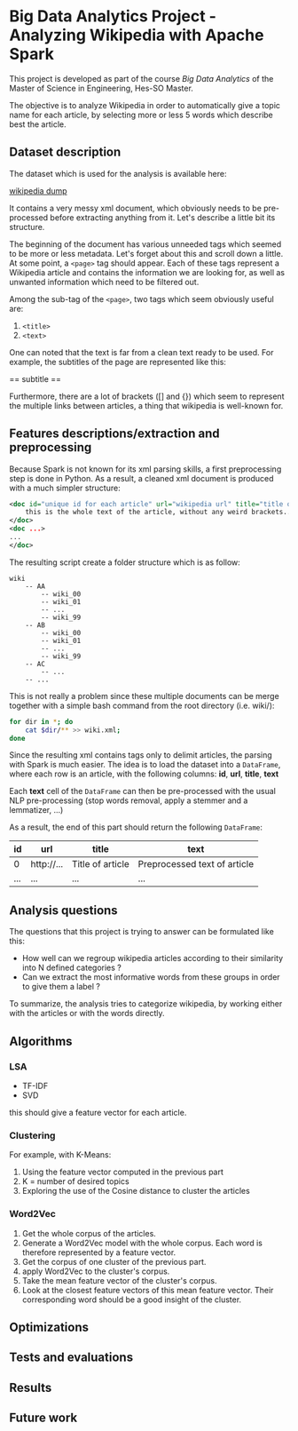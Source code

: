 # Big Data Analytics Project -  Analyzing Wikipedia with Apache Spark

This project is developed as part of the course _Big Data Analytics_ of the
Master of Science in Engineering, Hes-SO Master.

The objective is to analyze Wikipedia in order to automatically give a topic
name for each article, by selecting more or less 5 words which describe best the
article.

## Dataset description

The dataset which is used for the analysis is available here:

[wikipedia dump](https://dumps.wikimedia.org/enwiki/latest/enwiki-latest-pages-articles.xml.bz2)

It contains a very messy xml document, which obviously needs to be pre-processed
before extracting anything from it. Let's describe a little bit its structure.

The beginning of the document has various unneeded tags which seemed to be more
or less metadata. Let's forget about this and scroll down a little. At some point,
a ```<page>``` tag should appear. Each of these tags represent a Wikipedia article
and contains the information we are looking for, as well as unwanted information
which need to be filtered out.

Among the sub-tag of the ```<page>```, two tags which seem obviously useful are:

1. ```<title>```
2. ```<text>```

One can noted that the text is far from a clean text ready to be used. For example,
the subtitles of the page are represented like this:

== subtitle ==

Furthermore, there are a lot of brackets ([] and {}) which seem to represent the
multiple links between articles, a thing that wikipedia is well-known for.

## Features descriptions/extraction and preprocessing

Because Spark is not known for its xml parsing skills, a first preprocessing step
is done in Python. As a result, a cleaned xml document is produced with a much
simpler structure:

```xml
<doc id="unique id for each article" url="wikipedia url" title="title of the article">
    this is the whole text of the article, without any weird brackets...
</doc>
<doc ...>
...
</doc>
```

The resulting script create a folder structure which is as follow:

```
wiki
    -- AA
        -- wiki_00
        -- wiki_01
        -- ...
        -- wiki_99
    -- AB
        -- wiki_00
        -- wiki_01
        -- ...
        -- wiki_99
    -- AC
        -- ...
    -- ...
```

This is not really a problem since these multiple documents can be merge together
with a simple bash command from the root directory (i.e. wiki/):

```bash
for dir in *; do 
    cat $dir/** >> wiki.xml; 
done
```

Since the resulting xml contains tags only to delimit articles, the parsing with
Spark is much easier. The idea is to load the dataset into a ```DataFrame```, 
where each row is an article, with the following columns: **id**, **url**, **title**, **text**

Each **text** cell of the ```DataFrame``` can then be pre-processed with the 
usual NLP pre-processing (stop words removal, apply a stemmer and a lemmatizer, ...)

As a result, the end of this part should return the following ```DataFrame```:

| id  | url        | title            | text                         |
| --- | ---------- | ---------------- | ---------------------------- |
| 0   | http://... | Title of article | Preprocessed text of article |
| ... | ...        | ...              | ...                          |


## Analysis questions

The questions that this project is trying to answer can be formulated like this:

- How well can we regroup wikipedia articles according to their similarity into N defined categories ?
- Can we extract the most informative words from these groups in order to give them a label ?

To summarize, the analysis tries to categorize wikipedia, by working either with
the articles or with the words directly.

## Algorithms

### LSA

- TF-IDF
- SVD

this should give a feature vector for each article. 

### Clustering

For example, with K-Means:

1. Using the feature vector computed in the previous part
2. K = number of desired topics
3. Exploring the use of the Cosine distance to cluster the articles

### Word2Vec

1. Get the whole corpus of the articles.
2. Generate a Word2Vec model with the whole corpus. Each word is therefore represented by a feature vector.
3. Get the corpus of one cluster of the previous part.
4. apply Word2Vec to the cluster's corpus.
5. Take the mean feature vector of the cluster's corpus.
6. Look at the closest feature vectors of this mean feature vector. Their corresponding
word should be a good insight of the cluster.

## Optimizations

## Tests and evaluations

## Results

## Future work